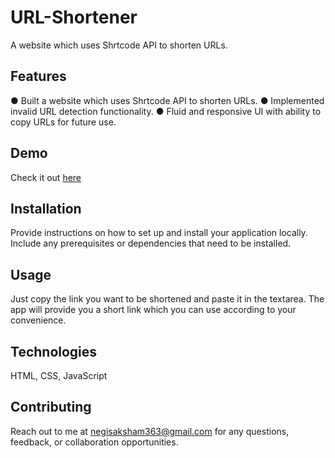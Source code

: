 # URL-Shortener

A website which uses Shrtcode API to shorten URLs.

## Features

● Built a website which uses Shrtcode API to shorten URLs.
● Implemented invalid URL detection functionality.
● Fluid and responsive UI with ability to copy URLs for future use.

## Demo

Check it out [here](https://sakshamian.github.io/URL-shortener/)

## Installation

Provide instructions on how to set up and install your application locally. Include any prerequisites or dependencies that need to be installed.

## Usage

Just copy the link you want to be shortened and paste it in the textarea. The app will provide you a short link which you can use according to your convenience.

## Technologies

HTML, CSS, JavaScript

## Contributing

Reach out to me at <negisaksham363@gmail.com> for any questions, feedback, or collaboration opportunities.
